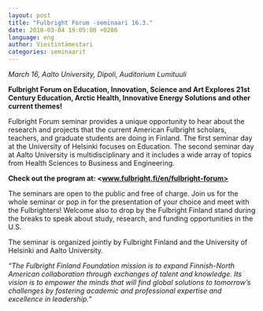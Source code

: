 ```yaml
---
layout: post
title: "Fulbright Forum -seminaari 16.3."
date: 2018-03-04 19:05:00 +0200
language: eng
author: Viestintämestari
categories: seminaarit
---
```

*March 16, Aalto University, Dipoli, Auditorium Lumituuli*

**Fulbright Forum on Education, Innovation, Science and Art Explores 21st Century Education, Arctic Health, Innovative Energy Solutions and other current themes!**

Fulbright Forum seminar provides a unique opportunity to hear about the research and projects that the current American Fulbright scholars, teachers, and graduate students are doing in Finland. The first seminar day at the University of Helsinki focuses on Education. The second seminar day at Aalto University is multidisciplinary and it includes a wide array of topics from Health Sciences to Business and Engineering.

**Check out the program at: <www.fulbright.fi/en/fulbright-forum>**

The seminars are open to the public and free of charge. Join us for the whole seminar or pop in for the presentation of your choice and meet with the Fulbrighters! Welcome also to drop by the Fulbright Finland stand during the breaks to speak about study, research, and funding opportunities in the U.S.

The seminar is organized jointly by Fulbright Finland and the University of Helsinki and Aalto University.

*“The Fulbright Finland Foundation mission is to expand Finnish-North American collaboration through exchanges of talent and knowledge. Its vision is to empower the minds that will find global solutions to tomorrow’s challenges by fostering academic and professional expertise and excellence in leadership.”*
